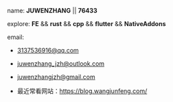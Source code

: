 name: **JUWENZHANG** || **76433**

explore: **FE** && **rust** && **cpp** && **flutter** && **NativeAddons**

email:

* 3137536916@qq.com

* juwenzhang_jzh@outlook.com

* juwenzhangjzh@gmail.com

* 最近常看网站：https://blog.wangjunfeng.com/
